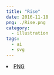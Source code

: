 ```yaml
---
title: "Rise"
date: 2016-11-18
png: ./Rise.png
category:
  - illustration
tags:
  - ai
  - svg
---
```

<li><a href="./Rise.png" download className="btn-png">PNG</a></li>